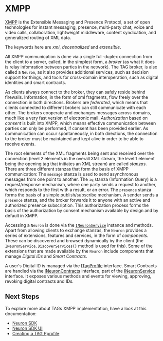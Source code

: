 # XMPP #

[XMPP](https://xmpp.org/about/technology-overview.html) is the Extensible Messaging and Presence Protocol,
a set of open technologies for instant messaging, presence, multi-party chat, voice and video calls, collaboration, 
lightweight middleware, content syndication, and generalized routing of XML data.

The keywords here are _xml_, _decentralized_ and _extensible_.

All XMPP communication is done via a single full-duplex connection from the client to a server, called, in the simplest form,
a _broker_ (as what it does is relay infomration between parties in the network). The TAG broker, is also called a `Neuron`, as
it also provides additional services, such as decision support for things, and tools for cross-domain interoperation, such as
digital identities and smart contracts.

As clients always connect to the broker, they can safely reside behind firewalls. Information, in the form of
xml fragments, flow freely over the connection in both directions. Brokers are _federated_, which means that clients 
connected to different brokers can still communicate with each other. The brokers cooperate and exchanges messages 
across domains, much like a very fast version of electronic mail. _Authorization_ based on _consent_ is built into XMPP, 
which means effective communication between parties can only be performed, if consent has been provided earlier. As 
communication can occur spontaneously, in both directions, the connection to the broker must be maintained and kept alive
in order to be able to receive events.

The root elements of the XML fragments being sent and received over the connection (level 2 elements in the overall XML stream, the
level 1 element being the opening tag that initiates an XML stream) are called _stanzas_. There are three different stanzas that
form the basis of XMPP communication: The `message` stanza is used to send asynchronous messages from one point to another. The
`iq` stanza (Information Query) is a request/response mechanism, where one party sends a request to another, which responds to the
first with a result, or an error. The `presence` stanza forms the basis of a simple publish/subscribe mechanism. A sender sends a
`presence` stanza, and the broker forwards it to anyone with an active and authorized presence subscription. This authorization
process forms the basis of the authorization by consent mechanism available by design and by default in XMPP.

Accessing a `Neuron` is done via the [`INeuronService`](../Tag.Neuron.Xamarin/Services/INeuronService.cs) instance and methods. Apart from allowing clients to exchange
stanzas, the `Neuron` provides a series of extensions, features and services, in the form of _components_.
These can be discovered and browsed dynamically by the client (the `INeuronService.DiscoverServices()` method is used for this).
Some of the extensions that are made available by the `Neuron` include components that manage _Digital IDs_ and _Smart Contracts_.

A user's Digital ID is managed via the [ITagProfile](../Tag.Neuron.Xamarin/Services/ITagProfile.cs) interface. Smart Contracts
are handled via the [INeuronContracts](../Tag.Neuron.Xamarin/Services/INeuronContracts.cs) interface, part of the
[INeuronService](../Tag.Neuron.Xamarin/Services/INeuronService.cs) interface. It exposes various methods and events
for viewing, approving, revoking digital contracts and IDs.

## Next Steps ##

To explore more about TAGs XMPP implementation, have a look at this documentation:
- [Neuron SDK](NeuronSDK.md)
- [Neuron SDK UI](NeuronSDKUI.md)
- [Creating a TAG Pprofile](CreatingATAGProfile.md)
